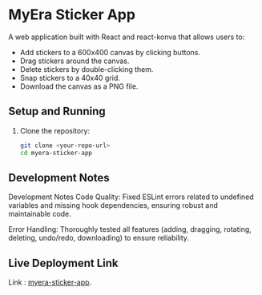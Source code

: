 # MyEra Sticker App

A web application built with React and react-konva that allows users to:
- Add stickers to a 600x400 canvas by clicking buttons.
- Drag stickers around the canvas.
- Delete stickers by double-clicking them.
- Snap stickers to a 40x40 grid.
- Download the canvas as a PNG file.

## Setup and Running

1. Clone the repository:
   ```bash
   git clone <your-repo-url>
   cd myera-sticker-app

 ## Development Notes

Development Notes
Code Quality: Fixed ESLint errors related to undefined variables and missing hook dependencies, ensuring robust and maintainable code.

Error Handling: Thoroughly tested all features (adding, dragging, rotating, deleting, undo/redo, downloading) to ensure reliability.

## Live Deployment Link 

Link : [myera-sticker-app](https://myera-sticker-app-dun.vercel.app/).
